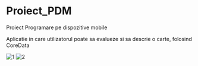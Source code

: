 # Proiect_PDM

Proiect Programare pe dispozitive mobile

Aplicatie in care utilizatorul poate sa evalueze si sa descrie o carte, folosind CoreData

![1](https://user-images.githubusercontent.com/63007797/178430549-93eeefab-a4f9-4836-aa9f-2b96daabe9f8.jpg) ![2](https://user-images.githubusercontent.com/63007797/178430565-c119fcc9-0c6d-42e3-b8ab-424eed785cf6.jpg)
